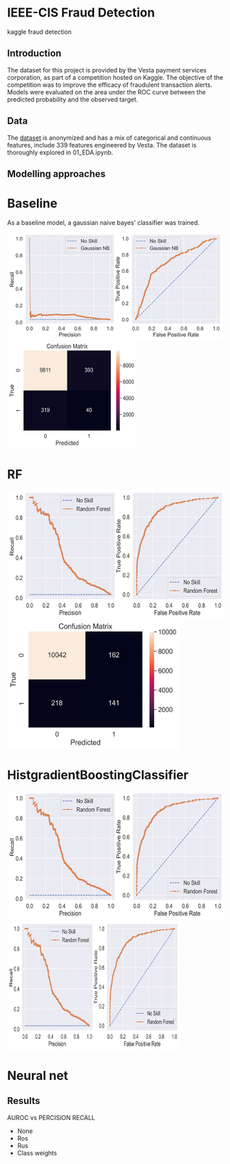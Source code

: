 # IEEE-CIS Fraud Detection
kaggle fraud detection

## Introduction 

The dataset for this project is provided by the Vesta payment services corporation, 
as part of a competition hosted on Kaggle. The objective of the competition was to 
improve the efficacy of fraudulent transaction alerts. Models were evaluated on the 
area under the ROC curve between the predicted probability and the observed target.

## Data

The [dataset](https://www.kaggle.com/c/ieee-fraud-detection/discussion/101203) is 
anonymized and has a mix of categorical and continuous features, include 339 
features engineered by Vesta. The dataset is thoroughly explored in 01_EDA.ipynb.  

## Modelling approaches

# Baseline
As a baseline model, a gaussian naive bayes' classifier was trained.

<img src="https://github.com/BoronII/fraud-detection-pytorch-scikit-fastai/blob/master/figures/GaussianNB_aucs.jpg" width="500" height="250" /> <img src="https://github.com/BoronII/fraud-detection-pytorch-scikit-fastai/blob/master/figures/GaussianNB_cm.jpg" width="300" height="250" />

# RF

<img src="https://github.com/BoronII/fraud-detection-pytorch-scikit-fastai/blob/master/figures/Important_Features_RF_aucs.jpg" width="600" height="300" /> <img src="https://github.com/BoronII/fraud-detection-pytorch-scikit-fastai/blob/master/figures/Important_Features_RF_cm.jpg" width="400" height="300" />

# HistgradientBoostingClassifier

<img src="https://github.com/BoronII/fraud-detection-pytorch-scikit-fastai/blob/master/figures/Important_Features_RF_aucs.jpg" width="600" height="300" />
<img src="https://github.com/BoronII/fraud-detection-pytorch-scikit-fastai/blob/master/figures/Important_Features_RF_aucs.jpg" width="400" height="300" />

# Neural net

## Results

AUROC vs PERCISION RECALL
- None
- Ros
- Rus
- Class weights




